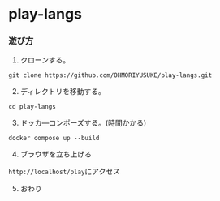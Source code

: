 # play-langs

### 遊び方

1. クローンする。

`git clone https://github.com/OHMORIYUSUKE/play-langs.git`

2. ディレクトリを移動する。

`cd play-langs`

3. ドッカ―コンポーズする。(時間かかる)

`docker compose up --build`

4. ブラウザを立ち上げる

`http://localhost/play`にアクセス

5. おわり
